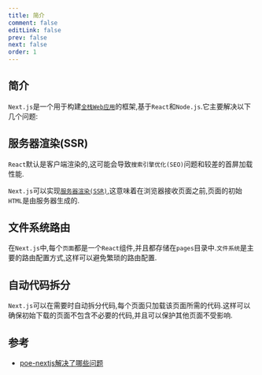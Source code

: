 ```yaml
---
title: 简介
comment: false
editLink: false
prev: false
next: false
order: 1
---
```


## 简介

`Next.js`是一个用于构建[`全栈Web应用`](https://www.mongodb.com/languages/full-stack-development)的框架,基于`React`和`Node.js`.它主要解决以下几个问题:

 

## 服务器渲染(SSR)

`React`默认是客户端渲染的,这可能会导致`搜索引擎优化(SEO)`问题和较差的首屏加载性能.

`Next.js`可以实现[`服务器渲染(SSR)`](../../../terminology/前端/SSR&CSR.md),这意味着在浏览器接收页面之前,页面的初始`HTML`是由服务器生成的.

## 文件系统路由

在`Next.js`中,每个`页面`都是一个`React`组件,并且都存储在`pages`目录中.`文件系统`是主要的路由配置方式,这样可以避免繁琐的路由配置.

## 自动代码拆分

`Next.js`可以在需要时自动拆分代码,每个页面只加载该页面所需的代码.这样可以确保初始下载的页面不包含不必要的代码,并且可以保护其他页面不受影响.

## 参考

* [poe-nextjs解决了哪些问题](https://poe.com/s/drDHIY4mk5UV58ojSa2y)
